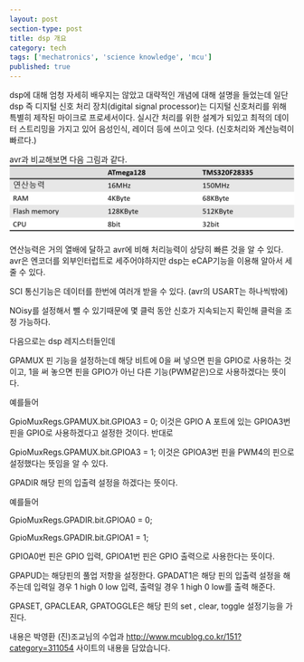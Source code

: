 ```yaml
---
layout: post
section-type: post
title: dsp 개요
category: tech
tags: ['mechatronics', 'science knowledge', 'mcu']
published: true
---
```


dsp에 대해 엄청 자세히 배우지는 않았고 대략적인 개념에 대해 설명을 들었는데 일단 dsp 즉 디지털 신호 처리 장치(digital signal processor)는 디지털 신호처리를 위해 특별히 제작된 마이크로 프로세서이다. 실시간 처리를 위한 설계가 되있고 최적의 데이터 스트리밍을 가지고 있어 음성인식, 레이더 등에 쓰이고 잇다. (신호처리와 계산능력이 빠르다.)

avr과 비교해보면 다음 그림과 같다.
<img src="/img/mechatronics/dsp비교.png" alt="">

연산능력은 거의 열배에 달하고 avr에 비해 처리능력이 상당히 빠른 것을 알 수 있다.
avr은 엔코더를 외부인터럽트로 세주어야하지만 dsp는 eCAP기능을 이용해 알아서 세줄 수 있다.

SCI 통신기능은 데이터를 한번에 여러개 받을 수 있다. (avr의 USART는 하나씩밖에)

NOisy를 설정해서 뺄 수 있기때문에 몇 클럭 동안 신호가 지속되는지 확인해 클럭을 조정 가능하다.

다음으로는 dsp 레지스터들인데

GPAMUX 핀 기능을 설정하는데 해당 비트에 0을 써 넣으면 핀을 GPIO로 사용하는 것이고, 1을 써 놓으면 핀을 GPIO가 아닌 다른 기능(PWM같은)으로 사용하겠다는 뜻이다.

예를들어

GpioMuxRegs.GPAMUX.bit.GPIOA3 = 0;
이것은 GPIO A 포트에 있는 GPIOA3번 핀을 GPIO로 사용하겠다고 설정한 것이다.
반대로

GpioMuxRegs.GPAMUX.bit.GPIOA3 = 1;
이것은 GPIOA3번 핀을 PWM4의 핀으로 설정했다는 뜻임을 알 수 있다.

GPADIR 해당 핀의 입출력 설정을 하겠다는 뜻이다.

예를들어

GpioMuxRegs.GPADIR.bit.GPIOA0 = 0;

GpioMuxRegs.GPADIR.bit.GPIOA1 = 1;

GPIOA0번 핀은 GPIO 입력, GPIOA1번 핀은 GPIO 출력으로 사용한다는 뜻이다.

GPAPUD는 해당핀의 풀업 저항을 설정한다.
GPADAT1은 해당 핀의 입출력 설정을 해주는데 입력일 경우 1 high 0 low 입력, 출력일 경우 1 high 0 low를 출력 해준다.

GPASET, GPACLEAR, GPATOGGLE은 해당 핀의 set , clear, toggle 설정기능을 가진다.

내용은 박영환 (진)조교님의 수업과 http://www.mcublog.co.kr/151?category=311054 사이트의 내용을 담았습니다. 